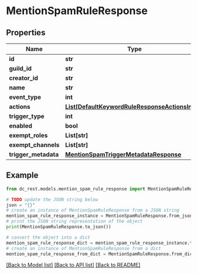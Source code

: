 # MentionSpamRuleResponse


## Properties

Name | Type | Description | Notes
------------ | ------------- | ------------- | -------------
**id** | **str** |  | 
**guild_id** | **str** |  | 
**creator_id** | **str** |  | 
**name** | **str** |  | 
**event_type** | **int** |  | 
**actions** | [**List[DefaultKeywordRuleResponseActionsInner]**](DefaultKeywordRuleResponseActionsInner.md) |  | 
**trigger_type** | **int** |  | 
**enabled** | **bool** |  | [optional] 
**exempt_roles** | **List[str]** |  | [optional] 
**exempt_channels** | **List[str]** |  | [optional] 
**trigger_metadata** | [**MentionSpamTriggerMetadataResponse**](MentionSpamTriggerMetadataResponse.md) |  | 

## Example

```python
from dc_rest.models.mention_spam_rule_response import MentionSpamRuleResponse

# TODO update the JSON string below
json = "{}"
# create an instance of MentionSpamRuleResponse from a JSON string
mention_spam_rule_response_instance = MentionSpamRuleResponse.from_json(json)
# print the JSON string representation of the object
print(MentionSpamRuleResponse.to_json())

# convert the object into a dict
mention_spam_rule_response_dict = mention_spam_rule_response_instance.to_dict()
# create an instance of MentionSpamRuleResponse from a dict
mention_spam_rule_response_from_dict = MentionSpamRuleResponse.from_dict(mention_spam_rule_response_dict)
```
[[Back to Model list]](../README.md#documentation-for-models) [[Back to API list]](../README.md#documentation-for-api-endpoints) [[Back to README]](../README.md)


